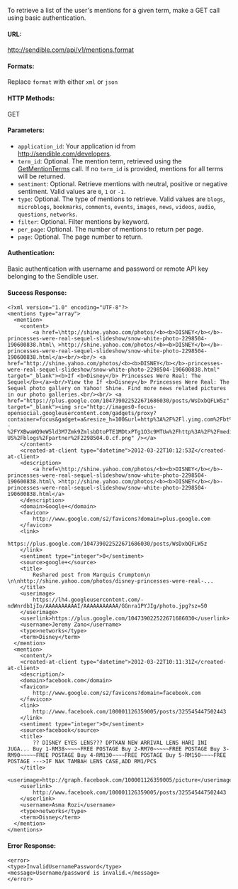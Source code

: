 To retrieve a list of the user's mentions for a given term, make a GET call using basic authentication.

#### URL: ####
http://sendible.com/api/v1/mentions.format

#### Formats: ####
Replace `format` with either `xml` or `json`

#### HTTP Methods: ####
GET

#### Parameters: ####
  * `application_id`: Your application id from http://sendible.com/developers.
  * `term_id`: Optional. The mention term, retrieved using the [GetMentionTerms](GetMentionTerms.md) call. If no `term_id` is provided, mentions for all terms will be returned.
  * `sentiment`: Optional. Retrieve mentions with neutral, positive or negative sentiment. Valid values are `0`, `1` or `-1`.
  * `type`: Optional. The type of mentions to retrieve. Valid values are `blogs`, `microblogs`, `bookmarks`, `comments`, `events`, `images`, `news`, `videos`, `audio`, `questions`, `networks`.
  * `filter`: Optional. Filter mentions by keyword.
  * `per_page`: Optional. The number of mentions to return per page.
  * `page`: Optional. The page number to return.

#### Authentication: ####
Basic authentication with username and password or remote API key belonging to the Sendible user.

#### Success Response: ####
```
<?xml version="1.0" encoding="UTF-8"?>
<mentions type="array">
  <mention>
	<content>
		<a href=\http://shine.yahoo.com/photos/<b><b>DISNEY</b></b>-princesses-were-real-sequel-slideshow/snow-white-photo-2298504-190600838.html\ >http://shine.yahoo.com/photos/<b><b>DISNEY</b></b>-princesses-were-real-sequel-slideshow/snow-white-photo-2298504-190600838.html</a><br/><br/> <a href="http://shine.yahoo.com/photos/<b><b>DISNEY</b></b>-princesses-were-real-sequel-slideshow/snow-white-photo-2298504-190600838.html" target="_blank"><b>If <b>Disney</b> Princesses Were Real: The Sequel</b></a><br/>View the If <b>Disney</b> Princesses Were Real: The Sequel photo gallery on Yahoo! Shine. Find more news related pictures in our photo galleries.<br/><br/> <a href="https://plus.google.com/104739022522671686030/posts/WsDxbQFLW5z" target="_blank"><img src="http://images0-focus-opensocial.googleusercontent.com/gadgets/proxy?container=focus&gadget=a&resize_h=100&url=http%3A%2F%2Fl.yimg.com%2Fbt%2Fapi%2Fres%2F1.2%2F.rrudzwc6_4_NErfcheVrQ--%2FYXBwaWQ9eW5ld3M7Zmk9ZmlsbDtoPTE1MDtxPTg1O3c9MTUw%2Fhttp%3A%2F%2Fmedia.zenfs.com%2Fen-US%2Fblogs%2Fpartner%2F2298504.0.cf.png" /></a>
	</content>
	<created-at-client type="datetime">2012-03-22T10:12:53Z</created-at-client>
	<description>
		<a href=\http://shine.yahoo.com/photos/<b><b>DISNEY</b></b>-princesses-were-real-sequel-slideshow/snow-white-photo-2298504-190600838.html\ >http://shine.yahoo.com/photos/<b><b>DISNEY</b></b>-princesses-were-real-sequel-slideshow/snow-white-photo-2298504-190600838.html</a>
	</description>
	<domain>Google+</domain>
	<favicon>
		http://www.google.com/s2/favicons?domain=plus.google.com
	</favicon>
	<link>
		https://plus.google.com/104739022522671686030/posts/WsDxbQFLW5z
	</link>
	<sentiment type="integer">0</sentiment>
	<source>google+</source>
	<title>
		Reshared post from Marquis Crumpton\n \n\nhttp://shine.yahoo.com/photos/disney-princesses-were-real-...
	</title>
	<userimage>
		https://lh4.googleusercontent.com/-ndWnrdb1jIo/AAAAAAAAAAI/AAAAAAAAAAA/GGnra1PYJIg/photo.jpg?sz=50
	</userimage>
	<userlink>https://plus.google.com/104739022522671686030</userlink>
	<username>Jeremy Zano</username>
	<type>networks</type>
	<term>Disney</term>
  </mention>
  <mention>
	<content/>
	<created-at-client type="datetime">2012-03-22T10:11:31Z</created-at-client>
	<description/>
	<domain>facebook.com</domain>
	<favicon>
		http://www.google.com/s2/favicons?domain=facebook.com
	</favicon>
	<link>
		http://www.facebook.com/100001126359005/posts/325545447502443
	</link>
	<sentiment type="integer">0</sentiment>
	<source>facebook</source>
	<title>
		?? DISNEY EYES LENS??? DPTKAN NEW ARRIVAL LENS HARI INI JUGA... Buy 1-RM38~~~~~FREE POSTAGE Buy 2-RM70~~~~~FREE POSTAGE Buy 3-RM90~~~~~FREE POSTAGE Buy 4-RM130~~~~FREE POSTAGE Buy 5-RM150~~~~FREE POSTAGE --->IF NAK TAMBAH LENS CASE,ADD RM1/PCS
	</title>
	<userimage>http://graph.facebook.com/100001126359005/picture</userimage>
	<userlink>
		http://www.facebook.com/100001126359005/posts/325545447502443
	</userlink>
	<username>Asma Rozi</username>
	<type>networks</type>
	<term>Disney</term>
  </mention>
</mentions>
```

#### Error Response: ####
```
<error>
<type>InvalidUsernamePassword</type>
<message>Username/password is invalid.</message>
</error>
```